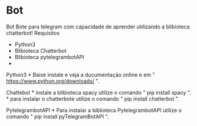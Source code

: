 # Bot
Bot
Bote para telegram com capacidade de aprender utilizando  a blibioteca chatterbot!
Requisitos
* Python3
* Blibioteca Chatterbot
* Blibioteca pytelegrambotAPI
* 
Python3
    * Baixe  instale e veja a ducumentação online e em " https://www.python.org/downloads/ ".

Chattebot
    * instale a blibioteca spacy utilize o comando " pip install spacy ".
    * para instalar o chatterbote utilize o comando  " pip install chatterbot ".
    
PytelegrambotAPI
    * Para instalar a biblioteca PytelegrambotAPI utilize o comando " pip install pyTelegramBotAPI ".


